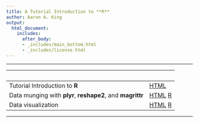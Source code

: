 ```yaml
---
title: A Tutorial Introduction to **R**
author: Aaron A. King
output:
  html_document:
    includes:
      after_body:
      - _includes/main_bottom.html
      - _includes/license.html
---
```


----------------------

| &nbsp;                                                     | &nbsp;                                   |
|:-----------------------------------------------------------|:-----------------------------------------|
| Tutorial Introduction to **R**                             | [HTML](tutorial.html)                    |
| Data munging with **plyr**, **reshape2**, and **magrittr** | [HTML](munging.htlm)&nbsp;[R](munging.R) |
| Data visualization                                         | [HTML](viz.html)&nbsp;[R](viz.R)         |

----------------------

